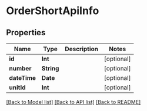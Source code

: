 # OrderShortApiInfo

## Properties
Name | Type | Description | Notes
------------ | ------------- | ------------- | -------------
**id** | **Int** |  | [optional] 
**number** | **String** |  | [optional] 
**dateTime** | **Date** |  | [optional] 
**unitId** | **Int** |  | [optional] 

[[Back to Model list]](../README.md#documentation-for-models) [[Back to API list]](../README.md#documentation-for-api-endpoints) [[Back to README]](../README.md)


